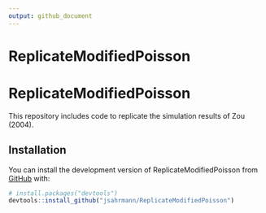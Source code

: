 ```yaml
---
output: github_document
---
```


<!-- README.md is generated from README.Rmd. Please edit that file -->



# ReplicateModifiedPoisson

<!-- badges: start -->
<!-- badges: end -->

# ReplicateModifiedPoisson

This repository includes code to replicate the simulation results of Zou (2004).

## Installation

You can install the development version of ReplicateModifiedPoisson from [GitHub](https://github.com/) with:

``` r
# install.packages("devtools")
devtools::install_github("jsahrmann/ReplicateModifiedPoisson")
```
